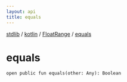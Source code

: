 ```yaml
---
layout: api
title: equals
---
```

[stdlib](../../index.html) / [kotlin](../index.html) / [FloatRange](index.html) / [equals](equals.html)

# equals

```
open public fun equals(other: Any): Boolean
```

